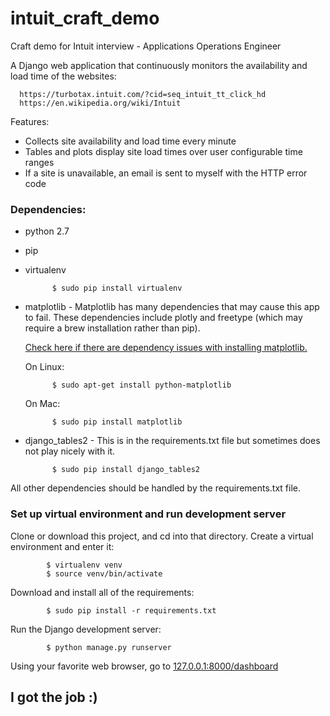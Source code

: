 # intuit_craft_demo
Craft demo for Intuit interview - Applications Operations Engineer

A Django web application that continuously monitors the availability and load time of the websites:

      https://turbotax.intuit.com/?cid=seq_intuit_tt_click_hd
      https://en.wikipedia.org/wiki/Intuit

Features:
- Collects site availability and load time every minute
- Tables and plots display site load times over user configurable time ranges
- If a site is unavailable, an email is sent to myself with the HTTP error code


### Dependencies:

- python 2.7

- pip

- virtualenv

            $ sudo pip install virtualenv

- matplotlib - Matplotlib has many dependencies that may cause this app to fail.  These dependencies include
    plotly and freetype (which may require a brew installation rather than pip).

    [Check here if there are dependency issues with installing matplotlib.](http://matplotlib.org/1.5.1/users/installing.html#required-dependencies)

    On Linux:

            $ sudo apt-get install python-matplotlib

    On Mac:

            $ sudo pip install matplotlib

- django_tables2 - This is in the requirements.txt file but sometimes does not play nicely with it.

            $ sudo pip install django_tables2



All other dependencies should be handled by the requirements.txt file.

### Set up virtual environment and run development server

Clone or download this project, and cd into that directory.  Create a virtual environment and enter it:

            $ virtualenv venv
            $ source venv/bin/activate

Download and install all of the requirements:

            $ sudo pip install -r requirements.txt

Run the Django development server:

            $ python manage.py runserver

Using your favorite web browser, go to [127.0.0.1:8000/dashboard](http://127.0.0.1:8000/dashboard)


## I got the job :)
